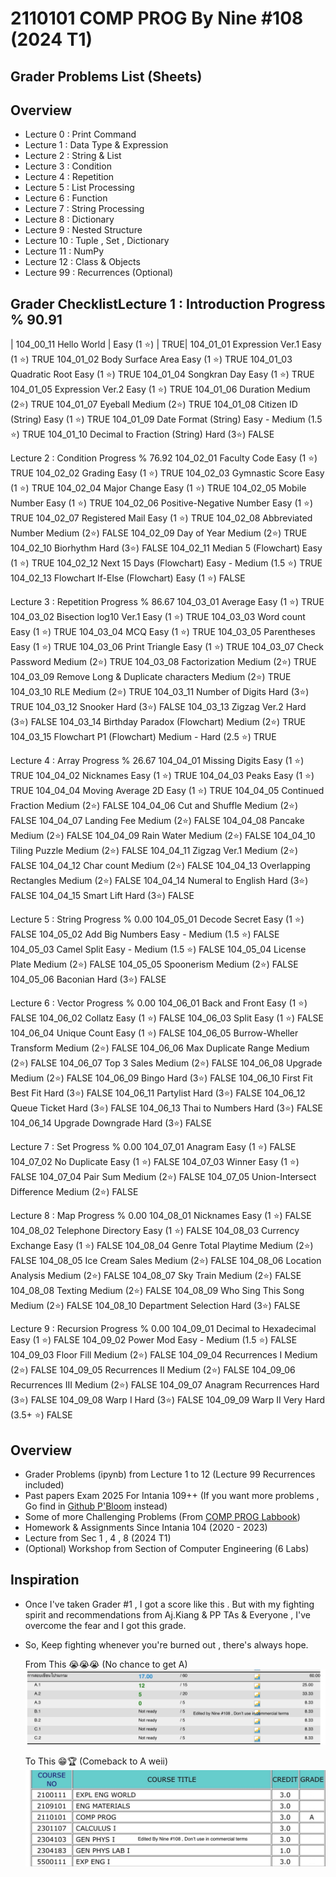 # 2110101 COMP PROG By Nine #108 (2024 T1)

## Grader Problems List (Sheets)

## Overview
  - Lecture 0 : Print Command
  - Lecture 1 : Data Type & Expression
  - Lecture 2 : String & List
  - Lecture 3 : Condition
  - Lecture 4 : Repetition
  - Lecture 5 : List Processing
  - Lecture 6 : Function
  - Lecture 7 : String Processing
  - Lecture 8 : Dictionary
  - Lecture 9 : Nested Structure
  - Lecture 10 : Tuple , Set , Dictionary
  - Lecture 11 : NumPy
  - Lecture 12 : Class & Objects
  - Lecture 99 : Recurrences (Optional)

## Grader ChecklistLecture 1 : Introduction	Progress %	90.91
| 104_00_11 Hello World	| Easy (1 ⭐)	| TRUE|
104_01_01 Expression Ver.1	Easy (1 ⭐)	TRUE
104_01_02 Body Surface Area	Easy (1 ⭐)	TRUE
104_01_03 Quadratic Root	Easy (1 ⭐)	TRUE
104_01_04 Songkran Day	Easy (1 ⭐)	TRUE
104_01_05 Expression Ver.2	Easy (1 ⭐)	TRUE
104_01_06 Duration	Medium (2⭐)	TRUE
104_01_07 Eyeball	Medium (2⭐)	TRUE
104_01_08 Citizen ID (String)	Easy (1 ⭐)	TRUE
104_01_09 Date Format (String)	Easy - Medium (1.5 ⭐)	TRUE
104_01_10 Decimal to Fraction (String)	Hard (3⭐)	FALSE
		
Lecture 2 : Condition	Progress %	76.92
104_02_01 Faculty Code	Easy (1 ⭐)	TRUE
104_02_02 Grading	Easy (1 ⭐)	TRUE
104_02_03 Gymnastic Score	Easy (1 ⭐)	TRUE
104_02_04 Major Change	Easy (1 ⭐)	TRUE
104_02_05 Mobile Number	Easy (1 ⭐)	TRUE
104_02_06 Positive-Negative Number	Easy (1 ⭐)	TRUE
104_02_07 Registered Mail	Easy (1 ⭐)	TRUE
104_02_08 Abbreviated Number	Medium (2⭐)	FALSE
104_02_09 Day of Year	Medium (2⭐)	TRUE
104_02_10 Biorhythm	Hard (3⭐)	FALSE
104_02_11 Median 5 (Flowchart)	Easy (1 ⭐)	TRUE
104_02_12 Next 15 Days (Flowchart)	Easy - Medium (1.5 ⭐)	TRUE
104_02_13 Flowchart If-Else (Flowchart)	Easy (1 ⭐)	FALSE
		
Lecture 3 : Repetition	Progress %	86.67
104_03_01 Average	Easy (1 ⭐)	TRUE
104_03_02 Bisection log10 Ver.1	Easy (1 ⭐)	TRUE
104_03_03 Word count	Easy (1 ⭐)	TRUE
104_03_04 MCQ	Easy (1 ⭐)	TRUE
104_03_05 Parentheses	Easy (1 ⭐)	TRUE
104_03_06 Print Triangle	Easy (1 ⭐)	TRUE
104_03_07 Check Password	Medium (2⭐)	TRUE
104_03_08 Factorization	Medium (2⭐)	TRUE
104_03_09 Remove Long & Duplicate characters	Medium (2⭐)	TRUE
104_03_10 RLE	Medium (2⭐)	TRUE
104_03_11 Number of Digits	Hard (3⭐)	TRUE
104_03_12 Snooker	Hard (3⭐)	FALSE
104_03_13 Zigzag Ver.2	Hard (3⭐)	FALSE
104_03_14 Birthday Paradox (Flowchart)	Medium (2⭐)	TRUE
104_03_15 Flowchart P1 (Flowchart)	Medium - Hard (2.5 ⭐)	TRUE
		
Lecture 4 : Array	Progress %	26.67
104_04_01 Missing Digits	Easy (1 ⭐)	TRUE
104_04_02 Nicknames	Easy (1 ⭐)	TRUE
104_04_03 Peaks	Easy (1 ⭐)	TRUE
104_04_04 Moving Average 2D	Easy (1 ⭐)	TRUE
104_04_05 Continued Fraction	Medium (2⭐)	FALSE
104_04_06 Cut and Shuffle	Medium (2⭐)	FALSE
104_04_07 Landing Fee	Medium (2⭐)	FALSE
104_04_08 Pancake	Medium (2⭐)	FALSE
104_04_09 Rain Water	Medium (2⭐)	FALSE
104_04_10 Tiling Puzzle	Medium (2⭐)	FALSE
104_04_11 Zigzag Ver.1	Medium (2⭐)	FALSE
104_04_12 Char count	Medium (2⭐)	FALSE
104_04_13 Overlapping Rectangles	Medium (2⭐)	FALSE
104_04_14 Numeral to English	Hard (3⭐)	FALSE
104_04_15 Smart Lift	Hard (3⭐)	FALSE
		
Lecture 5 : String	Progress %	0.00
104_05_01 Decode Secret	Easy (1 ⭐)	FALSE
104_05_02 Add Big Numbers	Easy - Medium (1.5 ⭐)	FALSE
104_05_03 Camel Split	Easy - Medium (1.5 ⭐)	FALSE
104_05_04 License Plate	Medium (2⭐)	FALSE
104_05_05 Spoonerism	Medium (2⭐)	FALSE
104_05_06 Baconian	Hard (3⭐)	FALSE
		
Lecture 6 : Vector	Progress %	0.00
104_06_01 Back and Front	Easy (1 ⭐)	FALSE
104_06_02 Collatz	Easy (1 ⭐)	FALSE
104_06_03 Split	Easy (1 ⭐)	FALSE
104_06_04 Unique Count	Easy (1 ⭐)	FALSE
104_06_05 Burrow-Wheller Transform	Medium (2⭐)	FALSE
104_06_06 Max Duplicate Range	Medium (2⭐)	FALSE
104_06_07 Top 3 Sales	Medium (2⭐)	FALSE
104_06_08 Upgrade	Medium (2⭐)	FALSE
104_06_09 Bingo	Hard (3⭐)	FALSE
104_06_10 First Fit Best Fit	Hard (3⭐)	FALSE
104_06_11 Partylist	Hard (3⭐)	FALSE
104_06_12 Queue Ticket	Hard (3⭐)	FALSE
104_06_13 Thai to Numbers	Hard (3⭐)	FALSE
104_06_14 Upgrade Downgrade	Hard (3⭐)	FALSE
		
Lecture 7 : Set	Progress %	0.00
104_07_01 Anagram	Easy (1 ⭐)	FALSE
104_07_02 No Duplicate	Easy (1 ⭐)	FALSE
104_07_03 Winner	Easy (1 ⭐)	FALSE
104_07_04 Pair Sum	Medium (2⭐)	FALSE
104_07_05 Union-Intersect Difference	Medium (2⭐)	FALSE
		
Lecture 8 : Map	Progress %	0.00
104_08_01 Nicknames	Easy (1 ⭐)	FALSE
104_08_02 Telephone Directory	Easy (1 ⭐)	FALSE
104_08_03 Currency Exchange	Easy (1 ⭐)	FALSE
104_08_04 Genre Total Playtime	Medium (2⭐)	FALSE
104_08_05 Ice Cream Sales	Medium (2⭐)	FALSE
104_08_06 Location Analysis	Medium (2⭐)	FALSE
104_08_07 Sky Train	Medium (2⭐)	FALSE
104_08_08 Texting	Medium (2⭐)	FALSE
104_08_09 Who Sing This Song	Medium (2⭐)	FALSE
104_08_10 Department Selection	Hard (3⭐)	FALSE
		
Lecture 9 : Recursion	Progress %	0.00
104_09_01 Decimal to Hexadecimal	Easy (1 ⭐)	FALSE
104_09_02 Power Mod	Easy - Medium (1.5 ⭐)	FALSE
104_09_03 Floor Fill	Medium (2⭐)	FALSE
104_09_04 Recurrences I	Medium (2⭐)	FALSE
104_09_05 Recurrences II	Medium (2⭐)	FALSE
104_09_06 Recurrences III	Medium (2⭐)	FALSE
104_09_07 Anagram Recurrences	Hard (3⭐)	FALSE
104_09_08 Warp I	Hard (3⭐)	FALSE
104_09_09 Warp II	Very Hard (3.5+ ⭐)	FALSE
## Overview 
  - Grader Problems (ipynb) from Lecture 1 to 12 (Lecture 99 Recurrences included)
  - Past papers Exam 2025 For Intania 109++ (If you want more problems , Go find in [Github P'Bloom](https://github.com/reisenx/2110101-COM-PROG) instead)
  - Some of more Challenging Problems (From [COMP PROG Labbook](https://www.cp.eng.chula.ac.th/books/wp-content/uploads/sites/5/2022/01/python101_labbook_v1.0.1.pdf))
  - Homework & Assignments Since Intania 104 (2020 - 2023)
  - Lecture from Sec 1 , 4 , 8 (2024 T1)
  - (Optional) Workshop from Section of Computer Engineering (6 Labs)

## Inspiration
- Once I've taken Grader #1 , I got a score like this . But with my fighting spirit and recommendations from Aj.Kiang & PP TAs & Everyone , I've overcome the fear and I got this grade.
- So, Keep fighting whenever you're burned out , there's always hope.

  From This 😭😭😭 (No chance to get A)
  ![From this 😭😭😭](https://github.com/NuBFightForCP51Again/2110101-Computer-Programming/blob/main/101_Others/Most%20failure%20moments%20in%20my%20life%20ever.png)

  To This 😁🏆 (Comeback to A weii)
  ![To this 😁😁😁](https://github.com/NuBFightForCP51Again/2110101-Computer-Programming/blob/main/101_Others/COMP%20PROG%20A%20Di%20Wa.png)
